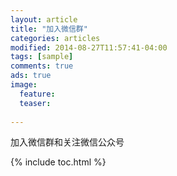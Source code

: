 ```yaml
---
layout: article
title: "加入微信群"
categories: articles
modified: 2014-08-27T11:57:41-04:00
tags: [sample]
comments: true
ads: true
image:
  feature: 
  teaser: 
    
---
```


加入微信群和关注微信公众号

{% include toc.html %}
